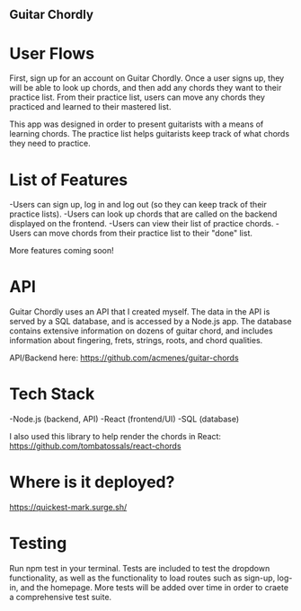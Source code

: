 ## Guitar Chordly

# User Flows

First, sign up for an account on Guitar Chordly. Once a user signs up, they will be able to look up chords, and then add any chords they want to their practice list. From their practice list, users can move any chords they practiced and learned to their mastered list. 

This app was designed in order to present guitarists with a means of learning chords. The practice list helps guitarists keep track of what chords they need to practice.

# List of Features

-Users can sign up, log in and log out (so they can keep track of their practice lists).
-Users can look up chords that are called on the backend displayed on the frontend.
-Users can view their list of practice chords.
-Users can move chords from their practice list to their "done" list. 

More features coming soon!

# API

Guitar Chordly uses an API that I created myself. The data in the API is served by a SQL database, and is accessed by a Node.js app. The database contains extensive information on dozens of guitar chord, and includes information about fingering, frets, strings, roots, and chord qualities.  

API/Backend here: https://github.com/acmenes/guitar-chords

# Tech Stack

-Node.js (backend, API)
-React (frontend/UI)
-SQL (database)

I also used this library to help render the chords in React: https://github.com/tombatossals/react-chords

# Where is it deployed?

https://quickest-mark.surge.sh/

# Testing

Run npm test in your terminal. Tests are included to test the dropdown functionality, as well as the functionality to load routes such as sign-up, log-in, and the homepage. More tests will be added over time in order to craete a comprehensive test suite.